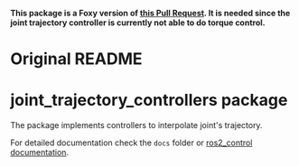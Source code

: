 **This package is a Foxy version of [this Pull Request](https://github.com/ros-controls/ros2_controllers/pull/225).
It is needed since the joint trajectory controller is currently not able to do torque control.**

# Original README

# joint_trajectory_controllers package

The package implements controllers to interpolate joint's trajectory.

For detailed documentation check the `docs` folder or [ros2_control documentation](https://ros-controls.github.io/control.ros.org/).
